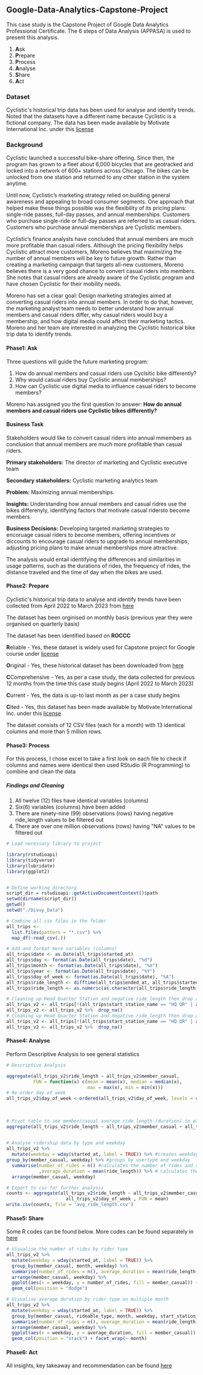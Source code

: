 ## Google-Data-Analytics-Capstone-Project
This case study is the Capstone Project of Google Data Analytics Professional Certificate. The 6 steps of Data Analysis (APPASA) is used to present this analysis.
1. **A**sk
2. **P**repare
3. **P**rocess
4. **A**nalyse
5. **S**hare
6. **A**ct

### Dataset
Cyclistic's historical trip data has been used for analyse and identify trends. Noted that the datasets have a different name because Cyclistic is a fictional company.
The data has been made available by Motivate International Inc. under this [license](https://ride.divvybikes.com/data-license-agreement)

### Background
Cyclistic launched a successful bike-share offering. Since then, the program has grown to a fleet about 6,000 bicycles that are geotracked and locked into a network of 600+ stations across Chicago. The bikes can be unlocked from one station and returned to any other station in the system anytime.

Until now, Cyclistic’s marketing strategy relied on building general awareness and appealing to broad consumer segments. One approach that helped make these things possible was the flexibility of its pricing plans: single-ride passes, full-day passes, and annual memberships. Customers who purchase single-ride or full-day passes are referred to as casual riders. Customers who purchase annual memberships are Cyclistic members.

Cyclistic’s finance analysts have concluded that annual members are much more profitable than casual riders. Although the pricing flexibility helps Cyclistic attract more customers, Moreno believes that maximizing the number of annual members will be key to future growth. Rather than creating a marketing campaign that targets all-new customers, Moreno believes there is a very good chance to convert casual riders into members. She notes that casual riders are already aware of the Cyclistic program and have chosen Cyclistic for their mobility needs.

Moreno has set a clear goal: Design marketing strategies aimed at converting casual riders into annual members. In order to do that, however, the marketing analyst team needs to better understand how annual members and casual riders differ, why casual riders would buy a membership, and how digital media could affect their marketing tactics. Moreno and her team are interested in analyzing the Cyclistic historical bike trip data to identify trends.

#### Phase1: Ask
Three questions will guide the future marketing program:
1. How do annual members and casual riders use Cyclsitic bike differently?
2. Why would casual riders buy Cyclistic annual memberships?
3. How can Cyclistic use digital media to influence casual riders to become members?

Moreno has assigned you the first question to answer: **How do annual members and casual riders use Cyclistic bikes differently?**

#### Business Task

Stakeholders would like to convert casual riders into annual mmembers as conclusion that annual members are much more profitable than casual riders.

**Primary stakeholders:** The director of marketing and Cyclistic executive team


**Secondary stakeholders:** Cyclistic marketing analytics team

**Problem:** Maximizing annual memberships.

**Insights:** Understanding how annual members and casual ridres use the bikes differenyly, identifying factors that motivate casual ridersto become members.

**Business Decisions:** Developing targeted marketing strategies to encoruage casual riders to become members, offering incentives or diccounts to encourage casual riders to upgrade to annual memberships, adjusting pricing plans to make annual memberships more attractive.

The analysis would entail identifying the differences and similarities in usage patterns, such as the durations of rides, the frequency of rides, the distance traveled and the time of day when the bikes are used.


#### Phase2: Prepare

Cyclistic's historical trip data to analyse and identify trends have been collected from April 2022 to March 2023 from [here](https://divvy-tripdata.s3.amazonaws.com/index.html)

The dataset has been orginised on monthly basis (previous year they were organised on quarterly basis)

The dataset has been identified based on **ROCCC**

**R**eliable - Yes, these dataset is widely used for Capstone project for Google course under [license](https://ride.divvybikes.com/data-license-agreement)

**O**riginal - Yes, these historical dataset has been downloaded from [here](https://divvy-tripdata.s3.amazonaws.com/index.html)

**C**Comprehensive - Yes, as per a case study, the data collected for previous 12 months from the time this case study begins (April 2022 to March 2023)

**C**urrent - Yes, the data is up-to last month as per a case study begins

**C**ited - Yes, this dataset has been made available by Motivate International Inc. under this [license](https://ride.divvybikes.com/data-license-agreement)

The dataset consists of 12 CSV files (each for a month) with 13 identical columns and more than 5 million rows.

#### Phase3: Process

For this process, I chose excel to take a first look on each file to check if columns and names were identical then used RStudio (R Programming) to combine and clean the data

##### Findings and Cleaning
1. All twelve (12) files have identical variables (columns)
2. Six(6) variables (columns) have been added
3. There are ninety-nine (99) observations (rows) having negative ride_length values to be filtered out
4. There are over one million observations (rows) having "NA" values to be filtered out

```r
# Load necessary library to project

library(rstudioapi)
library(tidyverse)
library(lubridate)
library(ggplot2)


# Define working directory 
script_dir = rstudioapi::getActiveDocumentContext()$path
setwd(dirname(script_dir))
getwd()
setwd("./Divvy_Data")

# Combine all csv files in the folder
all_trips <-
  list.files(pattern = "*.csv") %>% 
  map_df(~read_csv(.))

# Add and format more variables (columns)
all_trips$date <- as.Date(all_trips$started_at)
all_trips$day <- format(as.Date(all_trips$date), "%d")
all_trips$month <- format(as.Date(all_trips$date), "%m")
all_trips$year <- format(as.Date(all_trips$date), "%Y")
all_trips$day_of_week <- format(as.Date(all_trips$date), "%A")
all_trips$ride_length <- difftime(all_trips$ended_at, all_trips$started_at)
all_trips$ride_length <- as.numeric(as.character(all_trips$ride_length))

# Cleaning up Head Quarter Station and negative ride_length then drop all NA observation (rows)
all_trips_v2 <- all_trips[!(all_trips$start_station_name == "HQ QR" | all_trips$ride_length < 0),]
all_trips_v2 <- all_trips_v2 %>%  drop_na()
# Cleaning up Head Quarter Station and negative ride_length then drop all NA observation (rows)
all_trips_v2 <- all_trips[!(all_trips$start_station_name == "HQ QR" | all_trips$ride_length < 0),]
all_trips_v2 <- all_trips_v2 %>%  drop_na()

```
#### Phase4: Analyse

Perform Descriptive Analysis to see general statistics
```r
# Descriptive Analysis

aggregate(all_trips_v2$ride_length ~ all_trips_v2$member_casual, 
          FUN = function(x) c(mean = mean(x), median = median(x),
                              max = max(x), min = min(x)))
# Re-order day of week
all_trips_v2$day_of_week <-ordered(all_trips_v2$day_of_week, levels = c("Sunday","Monday",
                                                                        "Tuesday", "Wednesday",
                                                                        "Thursday", "Friday",
                                                                        "Saturday"))
# Pivot table to see member/casual average ride length (duration) in each day of the week
aggregate(all_trips_v2$ride_length ~ all_trips_v2$member_casual + all_trips_v2$day_of_week, FUN = mean)
                                                                     
```

```r
# Analyse ridership data by type and weekday
all_trips_v2 %>%
  mutate(weekday = wday(started_at, label = TRUE)) %>% #creates weekday field using wday()
group_by(member_casual, weekday) %>% #groups by usertype and weekday
  summarise(number_of_rides = n() #calculates the number of rides and average duration
            ,average_duration = mean(ride_length)) %>% # calculates the average duration
  arrange(member_casual, weekday)


```

```r
# Export to csv for further analysis
counts <- aggregate(all_trips_v2$ride_length ~ all_trips_v2$member_casual +
                      all_trips_v2$day_of_week , FUN = mean)
write.csv(counts, file = 'avg_ride_length.csv')
```
#### Phase5: Share

Some R codes can be found below. More codes can be found separately in [here](https://github.com/nupong/Google-Data-Analytics-Capstone-Project-Sharing-Bike/blob/main/Cyclistic_Analysis.R)
```r
# Visualise the number of rides by rider type
all_trips_v2 %>% 
  mutate(weekday = wday(started_at, label = TRUE)) %>% 
  group_by(member_casual, month, weekday) %>% 
  summarise(number_of_rides = n(), average_duration = mean(ride_length)) %>% 
  arrange(member_casual, weekday) %>% 
  ggplot(aes(x = weekday, y = number_of_rides, fill = member_casual)) +
  geom_col(position = "dodge")

# Visualise average duration by rider type on multiple month
all_trips_v2 %>% 
  mutate(weekday = wday(started_at, label = TRUE)) %>% 
  group_by(member_casual, rideable_type, month, weekday, start_station_name) %>% 
  summarise(number_of_rides = n(), average_duration = mean(ride_length)) %>% 
  arrange(member_casual, weekday) %>% 
  ggplot(aes(x = weekday, y = average_duration, fill = member_casual)) +
  geom_col(position = "stack") + facet_wrap(~ month)
```
#### Phase6: Act

All insights, key takeaway and recommendation can be found [here](https://github.com/nupong/Google-Data-Analytics-Capstone-Project-Sharing-Bike/blob/main/Capstone%20project%20-%20Cyclistic%20Bike%20Share%20Presentation.ppsx)
